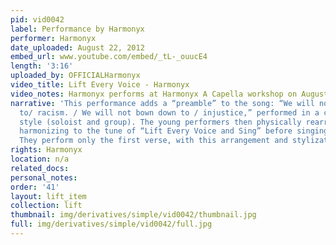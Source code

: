 ```yaml
---
pid: vid0042
label: Performance by Harmonyx
performer: Harmonyx
date_uploaded: August 22, 2012
embed_url: www.youtube.com/embed/_tL-_ouucE4
length: '3:16'
uploaded_by: OFFICIALHarmonyx
video_title: Lift Every Voice - Harmonyx
video_notes: Harmonyx performs at Harmonyx A Capella workshop on August 22, 2012
narrative: 'This performance adds a “preamble” to the song: “We will not bow down
  to/ racism. / We will not bown down to / injustice,” performed in a call and-response
  style (soloist and group). The young performers then physically rearrange themselves,
  harmonizing to the tune of “Lift Every Voice and Sing” before singing the song.
  They perform only the first verse, with this arrangement and stylization.'
rights: Harmonyx
location: n/a
related_docs: 
personal_notes: 
order: '41'
layout: lift_item
collection: lift
thumbnail: img/derivatives/simple/vid0042/thumbnail.jpg
full: img/derivatives/simple/vid0042/full.jpg
---
```

